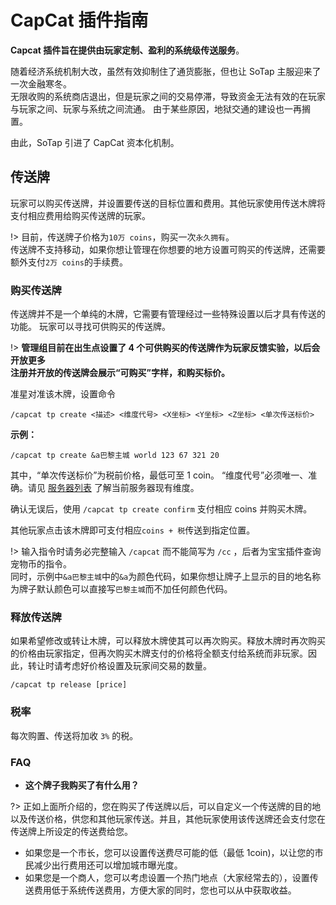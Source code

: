 # CapCat 插件指南

**Capcat 插件旨在提供由玩家定制、盈利的系统级传送服务**。

随着经济系统机制大改，虽然有效抑制住了通货膨胀，但也让 SoTap 主服迎来了一次金融寒冬。  
无限收购的系统商店退出，但是玩家之间的交易停滞，导致资金无法有效的在玩家与玩家之间、玩家与系统之间流通。
由于某些原因，地狱交通的建设也一再搁置。  

由此，SoTap 引进了 CapCat 资本化机制。

## 传送牌

玩家可以购买传送牌，并设置要传送的目标位置和费用。其他玩家使用传送木牌将支付相应费用给购买传送牌的玩家。

!> 目前，传送牌子价格为`10万 coins`，购买一次`永久拥有`。  
传送牌不支持移动，如果你想让管理在你想要的地方设置可购买的传送牌，还需要额外支付`2万 coins`的手续费。

### 购买传送牌

传送牌并不是一个单纯的木牌，它需要有管理经过一些特殊设置以后才具有传送的功能。
玩家可以寻找可供购买的传送牌。

!> **管理组目前在出生点设置了 4 个可供购买的传送牌作为玩家反馈实验，以后会开放更多**  
**注册并开放的传送牌会展示“可购买”字样，和购买标价。**

准星对准该木牌，设置命令

```minecraft
/capcat tp create <描述> <维度代号> <X坐标> <Y坐标> <Z坐标> <单次传送标价>
```

**示例：**

```minecraft
/capcat tp create &a巴黎主城 world 123 67 321 20
```

其中，“单次传送标价”为税前价格，最低可至 1 coin。
“维度代号”必须唯一、准确。请见 [服务器列表](getting-started/server-network) 了解当前服务器现有维度。

确认无误后，使用 `/capcat tp create confirm` 支付相应 coins 并购买木牌。

其他玩家点击该木牌即可支付相应`coins + 税`传送到指定位置。

!> 输入指令时请务必完整输入 `/capcat` 而不能简写为 `/cc` ，后者为宝宝插件查询宠物币的指令。  
同时，示例中`&a巴黎主城`中的`&a`为颜色代码，如果你想让牌子上显示的目的地名称为牌子默认颜色可以直接写`巴黎主城`而不加任何颜色代码。

### 释放传送牌

如果希望修改或转让木牌，可以释放木牌使其可以再次购买。释放木牌时再次购买的价格由玩家指定，但再次购买木牌支付的价格将全额支付给系统而非玩家。因此，转让时请考虑好价格设置及玩家间交易的数量。

```minecraft
/capcat tp release [price]
```
  
### 税率

每次购置、传送将加收 `3%` 的税。

### FAQ

- **这个牌子我购买了有什么用？**

?> 正如上面所介绍的，您在购买了传送牌以后，可以自定义一个传送牌的目的地以及传送价格，供您和其他玩家传送。并且，其他玩家使用该传送牌还会支付您在传送牌上所设定的传送费给您。  
- 如果您是一个市长，您可以设置传送费尽可能的低（最低 1coin)，以让您的市民减少出行费用还可以增加城市曝光度。  
- 如果您是一个商人，您可以考虑设置一个热门地点（大家经常去的），设置传送费用低于系统传送费用，方便大家的同时，您也可以从中获取收益。



